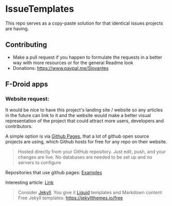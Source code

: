 # IssueTemplates
This repo serves as a copy-paste solution for that identical issues projects are having.

## Contributing

- Make a pull request if you happen to formulate the requests in a better way with more resources or for the general Readme look
- Donations: https://www.paypal.me/Slovantes

## F-Droid apps

### Website request:

It would be nice to have this project's landing site / website so any articles in the future can link to it and the website would make a better visual representation of the project that could attract more users, developers and contributors.

A simple option is via [Github Pages](https://pages.github.com/), that a lot of github open source projects are using, which Github hosts for free for any repo on their website.

> Hosted directly from your GitHub repository. Just edit, push, and your changes are live.
> No databases are needed to be set up and no servers to configure

Repositories that use github pages: [Examples](https://github.com/collections/github-pages-examples)

Interesting article: [Link](https://www.toptal.com/github/unlimited-scale-web-hosting-github-pages-cloudflare)

> Consider [Jekyll](https://jekyllrb.com/). You give it [Liquid](https://jekyllrb.com/docs/liquid/) templates and Markdown content
> Free Jekyll templates: https://jekyllthemes.io/free


